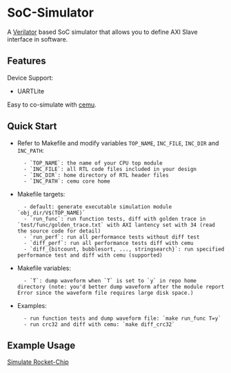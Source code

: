 # SoC-Simulator

A [Verilator](https://www.veripool.org/verilator/) based SoC simulator that allows you to define AXI Slave interface in software.

## Features

Device Support:

- UARTLite

Easy to co-simulate with [cemu](https://github.com/cyyself/cemu).

## Quick Start

- Refer to Makefile and modify variables `TOP_NAME`, `INC_FILE`, `INC_DIR` and `INC_PATH`:

        - `TOP_NAME`: the name of your CPU top module
        - `INC_FILE`: all RTL code files included in your design
        - `INC_DIR`: home directory of RTL header files
        - `INC_PATH`: cemu core home

- Makefile targets:

        - default: generate executable simulation module `obj_dir/V$(TOP_NAME)`
        - `run_func`: run function tests, diff with golden trace in `test/func/golden_trace.txt` with AXI lantency set with 34 (read the source code for detail)
        - `run_perf`: run all performance tests without diff test
        - `diff_perf`: run all performance tests diff with cemu
        - `diff_{bitcount, bubblesort, ..., stringsearch}`: run specified performance test and diff with cemu (supported)

- Makefile variables:

        - `T`: dump waveform when `T` is set to `y` in repo home directory (note: you'd better dump waveform after the module report Error since the waveform file requires large disk space.)

- Examples:

        - run function tests and dump waveform file: `make run_func T=y`
        - run crc32 and diff with cemu: `make diff_crc32`

## Example Usage

[Simulate Rocket-Chip](doc/rocket.md)